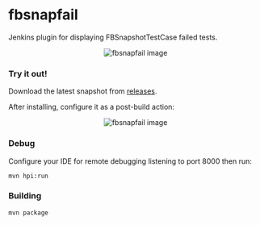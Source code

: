 # fbsnapfail

Jenkins plugin for displaying FBSnapshotTestCase failed tests.

<p align="center">
  <img src="https://dl.dropboxusercontent.com/u/12352209/GitHub/fbsnapfail.png" alt="fbsnapfail image"/>
</p>

### Try it out!

Download the latest snapshot from [releases](https://github.com/Ruenzuo/fbsnapfail/releases).

After installing, configure it as a post-build action:

<p align="center">
  <img src="https://dl.dropboxusercontent.com/u/12352209/GitHub/fbsnapfail-2.png" alt="fbsnapfail image"/>
</p>

### Debug

Configure your IDE for remote debugging listening to port 8000 then run:

```
mvn hpi:run
```

### Building

```
mvn package
```
